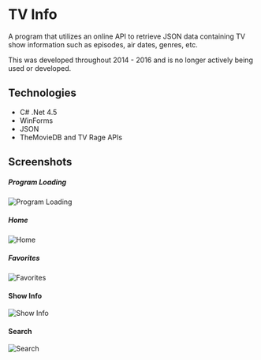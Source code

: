 # TV Info

A program that utilizes an online API to retrieve JSON data containing TV show information such as episodes, air dates, genres, etc.

This was developed throughout 2014 - 2016 and is no longer actively being used or developed.


## Technologies
- C# .Net 4.5
- WinForms
- JSON
- TheMovieDB and TV Rage APIs


## Screenshots

##### Program Loading
![Program Loading](https://user-images.githubusercontent.com/19980511/147719682-db789eb7-d00b-4326-8973-e053fd881c46.png)

##### Home
![Home](https://user-images.githubusercontent.com/19980511/147719702-e68e77f3-56e9-4e9a-a5e2-3e8693329f15.png)

##### Favorites
![Favorites](https://user-images.githubusercontent.com/19980511/147719711-eb8827ae-88a1-4e2c-8ddc-7161f9fe5d47.png)

#### Show Info
![Show Info](https://user-images.githubusercontent.com/19980511/147719719-0ba66be4-2091-4662-8999-3f12685a8b64.png)

#### Search
![Search](https://user-images.githubusercontent.com/19980511/147719724-e8a9c1a7-5c35-464c-9734-f545ec841c16.png)
